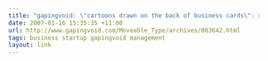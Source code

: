 ```yaml
---
title: "gapingvoid: \"cartoons drawn on the back of business cards\": random thoughts on being an entrepreneur"
date: 2007-01-16 15:35:35 +11:00
url: http://www.gapingvoid.com/Moveable_Type/archives/003642.html
tags: business startup gapingvoid management
layout: link
---
```

